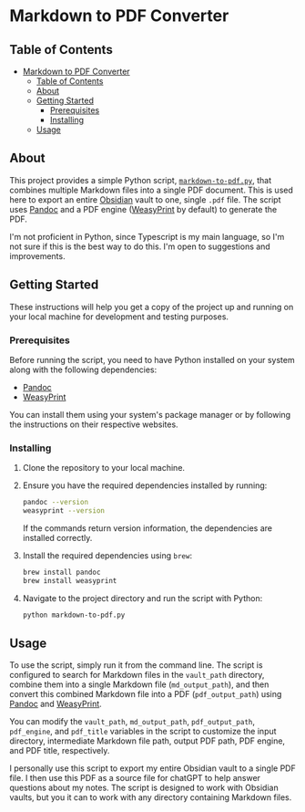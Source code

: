 # Markdown to PDF Converter

## Table of Contents

- [Markdown to PDF Converter](#markdown-to-pdf-converter)
  - [Table of Contents](#table-of-contents)
  - [About ](#about-)
  - [Getting Started ](#getting-started-)
    - [Prerequisites](#prerequisites)
    - [Installing](#installing)
  - [Usage ](#usage-)

## About <a name = "about"></a>

This project provides a simple Python script, [`markdown-to-pdf.py`](./markdown-to-pdf.py), that combines multiple Markdown files into a single PDF document. This is used here to export an entire [Obsidian](https://obsidian.md/) vault to one, single `.pdf` file. The script uses [Pandoc](https://pandoc.org/) and a PDF engine ([WeasyPrint](https://weasyprint.org/) by default) to generate the PDF.

I'm not proficient in Python, since Typescript is my main language, so I'm not sure if this is the best way to do this. I'm open to suggestions and improvements.

## Getting Started <a name = "getting_started"></a>

These instructions will help you get a copy of the project up and running on your local machine for development and testing purposes.

### Prerequisites

Before running the script, you need to have Python installed on your system along with the following dependencies:

- [Pandoc](https://pandoc.org/)
- [WeasyPrint](https://weasyprint.org/)

You can install them using your system's package manager or by following the instructions on their respective websites.

### Installing

1. Clone the repository to your local machine.
2. Ensure you have the required dependencies installed by running:

   ```bash
   pandoc --version
   weasyprint --version
   ```

   If the commands return version information, the dependencies are installed correctly.

3. Install the required dependencies using `brew`:

   ```bash
   brew install pandoc
   brew install weasyprint
   ```

4. Navigate to the project directory and run the script with Python:

   ```bash
   python markdown-to-pdf.py
   ```

## Usage <a name = "usage"></a>

To use the script, simply run it from the command line. The script is configured to search for Markdown files in the `vault_path` directory, combine them into a single Markdown file (`md_output_path`), and then convert this combined Markdown file into a PDF (`pdf_output_path`) using [Pandoc](https://pandoc.org/) and [WeasyPrint](https://weasyprint.org/).

You can modify the `vault_path`, `md_output_path`, `pdf_output_path`, `pdf_engine`, and `pdf_title` variables in the script to customize the input directory, intermediate Markdown file path, output PDF path, PDF engine, and PDF title, respectively.

I personally use this script to export my entire Obsidian vault to a single PDF file. I then use this PDF as a source file for chatGPT to help answer questions about my notes. The script is designed to work with Obsidian vaults, but you it can to work with any directory containing Markdown files.
